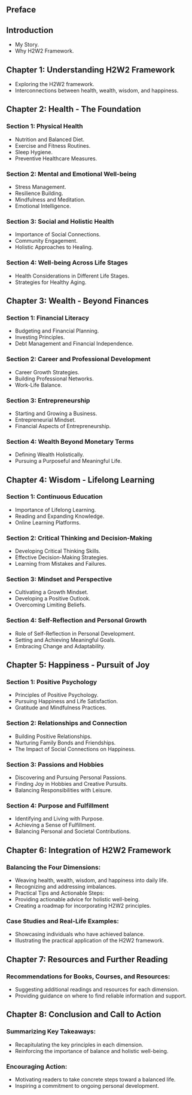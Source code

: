 ## Preface
## Introduction
- My Story.
- Why H2W2 Framework.
## Chapter 1: Understanding H2W2 Framework
- Exploring the H2W2 framework.
- Interconnections between health, wealth, wisdom, and happiness.
## Chapter 2: Health - The Foundation
### Section 1: Physical Health
- Nutrition and Balanced Diet.
- Exercise and Fitness Routines.
- Sleep Hygiene.
- Preventive Healthcare Measures.
### Section 2: Mental and Emotional Well-being
- Stress Management.
- Resilience Building.
- Mindfulness and Meditation.
- Emotional Intelligence.
### Section 3: Social and Holistic Health
- Importance of Social Connections.
- Community Engagement.
- Holistic Approaches to Healing.
### Section 4: Well-being Across Life Stages
- Health Considerations in Different Life Stages.
- Strategies for Healthy Aging.
## Chapter 3: Wealth - Beyond Finances
### Section 1: Financial Literacy
- Budgeting and Financial Planning.
- Investing Principles.
- Debt Management and Financial Independence.
### Section 2: Career and Professional Development
- Career Growth Strategies.
- Building Professional Networks.
- Work-Life Balance.
### Section 3: Entrepreneurship
- Starting and Growing a Business.
- Entrepreneurial Mindset.
- Financial Aspects of Entrepreneurship.
### Section 4: Wealth Beyond Monetary Terms
- Defining Wealth Holistically.
- Pursuing a Purposeful and Meaningful Life.
## Chapter 4: Wisdom - Lifelong Learning
### Section 1: Continuous Education
- Importance of Lifelong Learning.
- Reading and Expanding Knowledge.
- Online Learning Platforms.
### Section 2: Critical Thinking and Decision-Making
- Developing Critical Thinking Skills.
- Effective Decision-Making Strategies.
- Learning from Mistakes and Failures.
### Section 3: Mindset and Perspective
- Cultivating a Growth Mindset.
- Developing a Positive Outlook.
- Overcoming Limiting Beliefs.
### Section 4: Self-Reflection and Personal Growth
- Role of Self-Reflection in Personal Development.
- Setting and Achieving Meaningful Goals.
- Embracing Change and Adaptability.
## Chapter 5: Happiness - Pursuit of Joy
### Section 1: Positive Psychology
- Principles of Positive Psychology.
- Pursuing Happiness and Life Satisfaction.
- Gratitude and Mindfulness Practices.
### Section 2: Relationships and Connection
- Building Positive Relationships.
- Nurturing Family Bonds and Friendships.
- The Impact of Social Connections on Happiness.
### Section 3: Passions and Hobbies
- Discovering and Pursuing Personal Passions.
- Finding Joy in Hobbies and Creative Pursuits.
- Balancing Responsibilities with Leisure.
### Section 4: Purpose and Fulfillment
- Identifying and Living with Purpose.
- Achieving a Sense of Fulfillment.
- Balancing Personal and Societal Contributions.
## Chapter 6: Integration of H2W2 Framework
### Balancing the Four Dimensions:
- Weaving health, wealth, wisdom, and happiness into daily life.
- Recognizing and addressing imbalances.
- Practical Tips and Actionable Steps:
- Providing actionable advice for holistic well-being.
- Creating a roadmap for incorporating H2W2 principles.
### Case Studies and Real-Life Examples:
- Showcasing individuals who have achieved balance.
- Illustrating the practical application of the H2W2 framework.
## Chapter 7: Resources and Further Reading
### Recommendations for Books, Courses, and Resources:
- Suggesting additional readings and resources for each dimension.
- Providing guidance on where to find reliable information and support.
## Chapter 8: Conclusion and Call to Action
### Summarizing Key Takeaways:
- Recapitulating the key principles in each dimension.
- Reinforcing the importance of balance and holistic well-being.
### Encouraging Action:
- Motivating readers to take concrete steps toward a balanced life.
- Inspiring a commitment to ongoing personal development.
